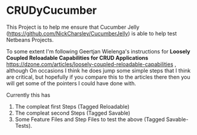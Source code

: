 # CRUDyCucumber

This Project is to help me ensure that Cucumber Jelly (https://github.com/NickCharsley/CucumberJelly) is able to help test Netbeans Projects.

To some extent I'm following Geertjan Wielenga's instructions for **Loosely Coupled Reloadable Capabilities for CRUD Applications** https://dzone.com/articles/loosely-coupled-reloadable-capabilities , although On occasions I think he does jump some simple steps that I think are critical, but hopefully if you compare this to the articles there then you will get some of the pointers I could have done with.

Currently this has 
1) The compleat first Steps (Tagged Reloadable) 
2) The compleat second Steps (Tagged Savable)
4) Some Feature Files and Step Files to test the above (Tagged Savable-Tests).